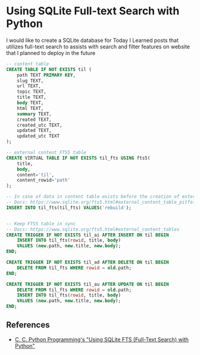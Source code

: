 # Using SQLite Full-text Search with Python

I would like to create a SQLite database for Today I Learned posts that utilizes full-text search to assists with search and filter features on website that I planned to deploy in the future

```sql
-- content table
CREATE TABLE IF NOT EXISTS til (
    path TEXT PRIMARY KEY,
    slug TEXT,
    url TEXT,
    topic TEXT,
    title TEXT,
    body TEXT,
    html TEXT,
    summary TEXT,
    created TEXT,
    created_utc TEXT,
    updated TEXT,
    updated_utc TEXT
);

-- external content FTS5 table
CREATE VIRTUAL TABLE IF NOT EXISTS til_fts USING fts5(
    title,
    body,
    content='til',
    content_rowid='path'
);

-- In case of data in content table exists before the creation of external content FTS5 table, the til_fts must be rebuilt to ensure maximum consistency
-- Docs: https://www.sqlite.org/fts5.html#external_content_table_pitfalls
INSERT INTO til_fts(til_fts) VALUES('rebuild');


-- Keep FTS5 table in sync
-- Docs: https://www.sqlite.org/fts5.html#external_content_tables
CREATE TRIGGER IF NOT EXISTS til_ai AFTER INSERT ON til BEGIN
    INSERT INTO til_fts(rowid, title, body)
    VALUES (new.path, new.title, new.body);
END;

CREATE TRIGGER IF NOT EXISTS til_ad AFTER DELETE ON til BEGIN
    DELETE FROM til_fts WHERE rowid = old.path;
END;

CREATE TRIGGER IF NOT EXISTS til_au AFTER UPDATE ON til BEGIN
    DELETE FROM til_fts WHERE rowid = old.path;
    INSERT INTO til_fts(rowid, title, body)
    VALUES (new.path, new.title, new.body);
END;
```

## References

- [C. C. Python Programming's "Using SQLite FTS (Full-Text Search) with Python"](https://medium.com/@ccpythonprogramming/using-sqlite-fts-full-text-search-with-python-5d749ea29859)
